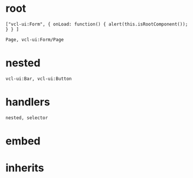 # root

	["vcl-ui:Form", { onLoad: function() { alert(this.isRootComponent()); } } ]
	
	Page, vcl-ui:Form/Page
	
# nested

	vcl-ui:Bar, vcl-ui:Button

# handlers

	nested, selector

# embed

# inherits